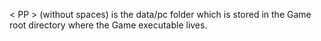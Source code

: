   < PP > (without spaces) is the data/pc folder which is stored in the Game root directory where the Game executable lives.
